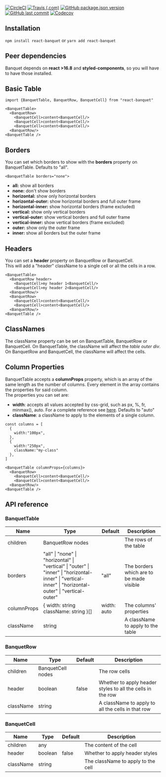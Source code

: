 [![CircleCI](https://img.shields.io/circleci/build/github/asile12/react-banquet/master?label=CircleCI&style=flat-square&token=4c5ae73467df9c656943ccc6e6cc4f125d50e27a)](https://circleci.com/gh/asile12/react-banquet)
[![Travis (.com)](https://img.shields.io/travis/com/asile12/react-banquet?label=TravisCI&style=flat-square)](https://travis-ci.com/asile12/react-banquet)
[![GitHub package.json version](https://img.shields.io/github/package-json/v/asile12/react-banquet?style=flat-square)](https://github.com/asile12/react-banquet/releases)
[![GitHub last commit](https://img.shields.io/github/last-commit/asile12/react-banquet?style=flat-square)](https://github.com/asile12/react-banquet/commits/master)
[![Codecov](https://img.shields.io/codecov/c/github/asile12/react-banquet?style=flat-square)](https://codecov.io/gh/asile12/react-banquet)
## Installation
`npm install react-banquet`
or
`yarn add react-banquet`

## Peer dependencies
Banquet depends on **react >16.8** and **styled-components**, so you will have to have those installed.

## Basic Table
```JSX
import {BanquetTable, BanquetRow, BanquetCell} from "react-banquet"

<BanquetTable>
  <BanquetRow>
    <BanquetCell>content<BanquetCell/>
    <BanquetCell>content<BanquetCell/>
    <BanquetCell>content<BanquetCell/>
  <BanquetRow/>
<BanquetTable />
```

## Borders

You can set which borders to show with the **borders** property on BanquetTable. Defaults to "all".

```JSX
<BanquetTable borders="none">
```

-  **all:** show all borders
-  **none:** don't show borders
-  **horizontal:** show only horizontal borders
-  **horizontal-outer:** show horizontal borders and full outer frame
-  **horizontal-inner:** show horizontal borders (frame excluded)
-  **vertical:** show only vertical borders
-  **vertical-outer:** show vertical borders and full outer frame
-  **vertical-inner:** show vertical borders (frame excluded)
-  **outer:** show only the outer frame
-  **inner:** show all borders but the outer frame

## Headers

You can set a **header** property on BanquetRow or BanquetCell.  
This will add a "header" className to a single cell or all the cells in a row.

```JSX
<BanquetTable>
  <BanquetRow header>
    <BanquetCell>my header 1<BanquetCell/>
    <BanquetCell>my header 2<BanquetCell/>
  <BanquetRow/>
  <BanquetRow>
    <BanquetCell>content<BanquetCell/>
    <BanquetCell>content<BanquetCell/>
  <BanquetRow/>
<BanquetTable />
```

## ClassNames

The className property can be set on BanquetTable, BanquetRow or BanquetCell.
On BanquetTable, the className will affect the *table outer div*.
On BanquetRow and BanquetCell, the className will affect the cells.

## Column Properties
BanquetTable accepts a **columnProps** property, which is an array of the same length as the number of columns.
Every element in the array contains the properties for said column.  
The properties you can set are:
- **width**: accepts all values accepted by css-grid, such as px, %, fr, minmax(), auto. For a complete reference see [here](https://developer.mozilla.org/en-US/docs/Web/CSS/grid-template-columns). Defaults to "auto"
- **className**: a className to apply to the elements of a single column.

```JSX
const columns = [
  { 
    width:"100px", 
  },
  { 
    width:"250px",
    className:"my-class" 
  },
]

<BanquetTable columnProps={columns}>
  <BanquetRow>
    <BanquetCell>content<BanquetCell/>
    <BanquetCell>content<BanquetCell/>
  <BanquetRow/>
<BanquetTable />
```

## API reference

### BanquetTable

| Name        | Type                                                                                                                                                                                        | Default                        | Description                              |
| ----------- | ------------------------------------------------------------------------------------------------------------------------------------------------------------------------------------------- | ------------------------------ | ---------------------------------------- |
| children    | BanquetRow nodes                                                                                                                                                                            |                                | The rows of the table                    |
| borders     | "all" &#124; "none" &#124; "horizontal" &#124; "vertical" &#124; "outer" &#124; "inner" &#124; "horizontal-inner" &#124; "vertical-inner" &#124; "horizontal-outer" &#124; "vertical-outer" | "all"                          | The borders which are to be made visible |
| columnProps | { width: string className: string }[]                                                                                                                                                       | width: auto                    | The columns' properties                  |
| className | string            |         | A className to apply to the table          |

### BanquetRow

| Name      | Type              | Default | Description                                                |
| --------- | ----------------- | ------- | ---------------------------------------------------------- |
| children  | BanquetCell nodes |         | The row cells                                              |
| header    | boolean           | false   | Whether to apply header styles to all the cells in the row |
| className | string            |         | A className to apply to all the cells in that row          |

### BanquetCell
| Name      | Type    | Default | Description                        |
| --------- | ------- | ------- | ---------------------------------- |
| children  | any     |         | The content of the cell            |
| header    | boolean | false   | Whether to apply header styles     |
| className | string  |         | The className to apply to the cell |
